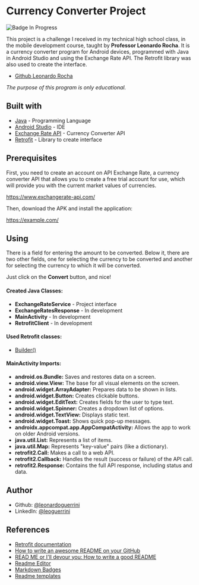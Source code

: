 # Currency Converter Project
![Badge In Progress](http://img.shields.io/static/v1?label=STATUS&message=IN%20PROGRESS&color=orange&style=for-the-badge)

This project is a challenge I received in my technical high school class, in the mobile development course, taught by **Professor Leonardo Rocha**. It is a currency converter program for Android devices, programmed with Java in Android Studio and using the Exchange Rate API. The Retrofit library was also used to create the interface.

- [Github Leonardo Rocha](https://www.github.com/leonardossrocha)


*The purpose of this program is only educational.*


## Built with

- [Java](https://www.java.com/pt-BR/) - Programming Language
- [Android Studio](https://developer.android.com/studio?hl=pt-br) - IDE
- [Exchange Rate API](https://www.exchangerate-api.com/) - Currency Converter API
- [Retrofit](https://square.github.io/retrofit/) - Library to create interface


## Prerequisites

First, you need to create an account on API Exchange Rate, a currency converter API that allows you to create a free trial account for use, which will provide you with the current market values of currencies.

https://www.exchangerate-api.com/

Then, download the APK and install the application:

https://example.com/
## Using

There is a field for entering the amount to be converted. Below it, there are two other fields, one for selecting the currency to be converted and another for selecting the currency to which it will be converted.

Just click on the **Convert** button, and nice!

#### Created Java Classes:

-  **ExchangeRateService** - Project interface
- **ExchangeRatesResponse** - In development
- **MainActivity** - In development
- **RetrofitClient** - In development

#### Used Retrofit classes:
- [Builder()](https://square.github.io/retrofit/2.x/retrofit/retrofit2/Retrofit.Builder.html)

#### MainActivity Imports:
- **android.os.Bundle:** Saves and restores data on a screen.
- **android.view.View:** The base for all visual elements on the screen.
- **android.widget.ArrayAdapter:** Prepares data to be shown in lists.
- **android.widget.Button:** Creates clickable buttons.
- **android.widget.EditText:** Creates fields for the user to type text.
- **android.widget.Spinner:** Creates a dropdown list of options.
- **android.widget.TextView:** Displays static text.
- **android.widget.Toast:** Shows quick pop-up messages.
- **androidx.appcompat.app.AppCompatActivity:** Allows the app to work on older Android versions.
- **java.util.List:** Represents a list of items.
- **java.util.Map:** Represents "key-value" pairs (like a dictionary).
- **retrofit2.Call:** Makes a call to a web API.
- **retrofit2.Callback:** Handles the result (success or failure) of the API call.
- **retrofit2.Response:** Contains the full API response, including status and data.
  
## Author

- Github: [@leonardoguerrini](https://www.github.com/leonardoguerrini)
- LinkedIn: [@leoguerrini](https://www.linkedin.com/in/leoguerrini)

## References

 - [Retrofit documentation](https://square.github.io/retrofit/)
 - [How to write an awesome README on your GitHub](https://www.alura.com.br/artigos/escrever-bom-readme?)
 - [READ ME or I'll devour you: How to write a good README](https://dev.to/github/leia-me-ou-te-devoro-como-escrever-um-bom-readme-5hl4)
 - [Readme Editor](https://readme.so/pt/)
 - [Markdown Badges](https://github.com/Ileriayo/markdown-badges)
 - [Readme templates](https://github.com/iuricode/readme-template)
